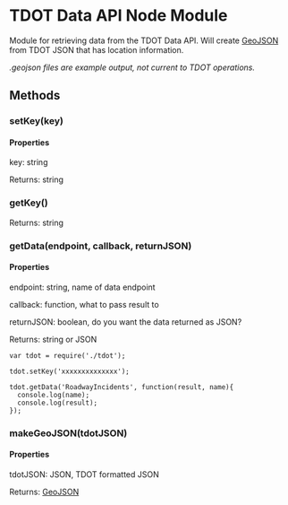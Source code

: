 # TDOT Data API Node Module

Module for retrieving data from the TDOT Data API. Will create [GeoJSON](http://geojson.org/geojson-spec.html) from TDOT JSON that has location information.

*.geojson files are example output, not current to TDOT operations.*

## Methods

### setKey(key)

#### Properties

key: string

Returns: string

### getKey()

Returns: string

### getData(endpoint, callback, returnJSON)

#### Properties

endpoint: string, name of data endpoint

callback: function, what to pass result to

returnJSON: boolean, do you want the data returned as JSON?

Returns: string or JSON

```
var tdot = require('./tdot');

tdot.setKey('xxxxxxxxxxxxxx');

tdot.getData('RoadwayIncidents', function(result, name){
  console.log(name);
  console.log(result);
});
```

### makeGeoJSON(tdotJSON)

#### Properties

tdotJSON: JSON, TDOT formatted JSON

Returns: [GeoJSON](http://geojson.org/geojson-spec.html)

